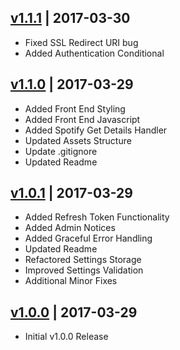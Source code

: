 ## [v1.1.1](https://github.com/peterjohnhunt/whats-playing/compare/v1.1.0...v1.1.1) | 2017-03-30
- Fixed SSL Redirect URI bug
- Added Authentication Conditional
## [v1.1.0](https://github.com/peterjohnhunt/whats-playing/compare/v1.0.1...v1.1.0) | 2017-03-29
- Added Front End Styling
- Added Front End Javascript
- Added Spotify Get Details Handler
- Updated Assets Structure
- Update .gitignore
- Updated Readme
## [v1.0.1](https://github.com/peterjohnhunt/whats-playing/compare/v1.0.0...v1.0.1) | 2017-03-29
- Added Refresh Token Functionality
- Added Admin Notices
- Added Graceful Error Handling
- Updated Readme
- Refactored Settings Storage
- Improved Settings Validation
- Additional Minor Fixes
## [v1.0.0](https://github.com/peterjohnhunt/whats-playing/releases/tag/v1.0.0) | 2017-03-29
- Initial v1.0.0 Release